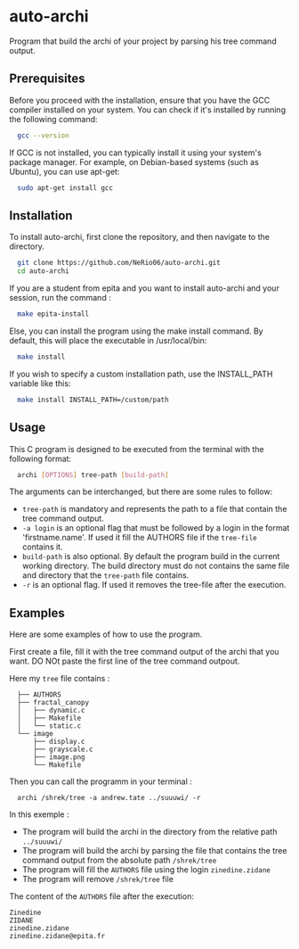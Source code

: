 
# auto-archi

Program that build the archi of your project by parsing his tree command output.

## Prerequisites

Before you proceed with the installation, ensure that you have the GCC compiler installed on your system. You can check if it's installed by running the following command:

```bash
  gcc --version
```

If GCC is not installed, you can typically install it using your system's package manager. For example, on Debian-based systems (such as Ubuntu), you can use apt-get:

```bash
  sudo apt-get install gcc
```
## Installation

To install auto-archi, first clone the repository, and then navigate to the directory.

```bash
  git clone https://github.com/NeRio06/auto-archi.git
  cd auto-archi
```

If you are a student from epita and you want to install auto-archi and your session, run the command :

```bash
  make epita-install
```

Else, you can install the program using the make install command. By default, this will place the executable in /usr/local/bin:

```bash
  make install
```
If you wish to specify a custom installation path, use the INSTALL_PATH variable like this:

```bash
  make install INSTALL_PATH=/custom/path
```
## Usage
This C program is designed to be executed from the terminal with the following format:

```bash
  archi [OPTIONS] tree-path [build-path]
```

The arguments can be interchanged, but there are some rules to follow:

- `tree-path` is mandatory and represents the path to a file that contain the tree command output.
- `-a login` is an optional flag that must be followed by a login in the format 'firstname.name'. If used it fill the AUTHORS file if the `tree-file` contains it.
- `build-path` is also optional. By default the program build in the current working directory. The build directory must do not contains the same file and directory that the `tree-path` file contains.
- `-r` is an optional flag. If used it removes the tree-file after the execution.

## Examples

Here are some examples of how to use the program. 


First create a file, fill it with the tree command output of the archi that you want. DO NOt paste the first line of the tree command outpout.

Here my `tree` file contains :
```
  ├── AUTHORS
  ├── fractal_canopy
  │   ├── dynamic.c
  │   ├── Makefile
  │   └── static.c
  └── image
      ├── display.c
      ├── grayscale.c
      ├── image.png
      └── Makefile
```

Then you can call the programm in your terminal :

```
  archi /shrek/tree -a andrew.tate ../suuuwi/ -r
```
In this exemple :
 - The program will build the archi in the directory from the relative path `../suuuwi/`
 - The program will build the archi by parsing the file that contains the tree command output from the absolute path `/shrek/tree`
 - The program will fill the `AUTHORS` file using the login `zinedine.zidane`
 - The program will remove `/shrek/tree` file

 The content of the `AUTHORS` file after the execution:
 ```
 Zinedine
 ZIDANE 
 zinedine.zidane
 zinedine.zidane@epita.fr
 ```